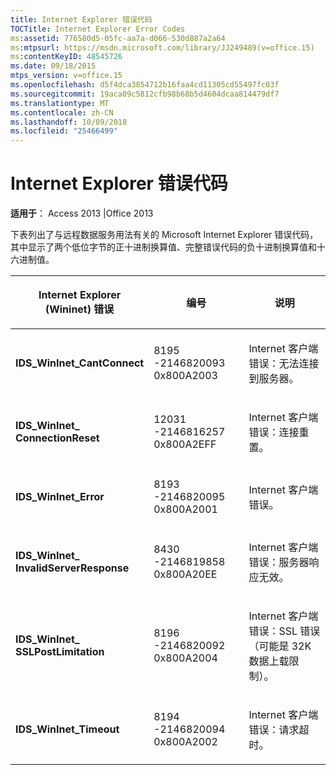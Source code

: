 ```yaml
---
title: Internet Explorer 错误代码
TOCTitle: Internet Explorer Error Codes
ms:assetid: 776580d5-05fc-aa7a-d066-530d887a2a64
ms:mtpsurl: https://msdn.microsoft.com/library/JJ249489(v=office.15)
ms:contentKeyID: 48545726
ms.date: 09/18/2015
mtps_version: v=office.15
ms.openlocfilehash: d5f4dca3854712b16faa4cd11305cd55497fc03f
ms.sourcegitcommit: 19aca09c5812cfb98b68b5d4604dcaa814479df7
ms.translationtype: MT
ms.contentlocale: zh-CN
ms.lasthandoff: 10/09/2018
ms.locfileid: "25466499"
---
```

# <a name="internet-explorer-error-codes"></a>Internet Explorer 错误代码


**适用于**： Access 2013 |Office 2013

下表列出了与远程数据服务用法有关的 Microsoft Internet Explorer 错误代码，其中显示了两个低位字节的正十进制换算值、完整错误代码的负十进制换算值和十六进制值。

<table>
<colgroup>
<col style="width: 33%" />
<col style="width: 33%" />
<col style="width: 33%" />
</colgroup>
<thead>
<tr class="header">
<th><p>Internet Explorer (Wininet) 错误</p></th>
<th><p>编号</p></th>
<th><p>说明</p></th>
</tr>
</thead>
<tbody>
<tr class="odd">
<td><p><strong>IDS_WinInet_CantConnect</strong></p></td>
<td><p>8195<br />
-2146820093<br />
0x800A2003</p></td>
<td><p>Internet 客户端错误：无法连接到服务器。</p></td>
</tr>
<tr class="even">
<td><p><strong>IDS_WinInet_<br />
ConnectionReset</strong></p></td>
<td><p>12031<br />
-2146816257<br />
0x800A2EFF</p></td>
<td><p>Internet 客户端错误：连接重置。</p></td>
</tr>
<tr class="odd">
<td><p><strong>IDS_WinInet_Error</strong></p></td>
<td><p>8193<br />
-2146820095<br />
0x800A2001</p></td>
<td><p>Internet 客户端错误。</p></td>
</tr>
<tr class="even">
<td><p><strong>IDS_WinInet_<br />
InvalidServerResponse</strong></p></td>
<td><p>8430<br />
-2146819858<br />
0x800A20EE</p></td>
<td><p>Internet 客户端错误：服务器响应无效。</p></td>
</tr>
<tr class="odd">
<td><p><strong>IDS_WinInet_<br />
SSLPostLimitation</strong></p></td>
<td><p>8196<br />
-2146820092<br />
0x800A2004</p></td>
<td><p>Internet 客户端错误：SSL 错误（可能是 32K 数据上载限制）。</p></td>
</tr>
<tr class="even">
<td><p><strong>IDS_WinInet_Timeout</strong></p></td>
<td><p>8194<br />
-2146820094<br />
0x800A2002</p></td>
<td><p>Internet 客户端错误：请求超时。</p></td>
</tr>
</tbody>
</table>

